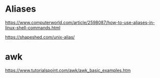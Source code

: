 # Aliases

https://www.computerworld.com/article/2598087/how-to-use-aliases-in-linux-shell-commands.html

https://shapeshed.com/unix-alias/

# awk
https://www.tutorialspoint.com/awk/awk_basic_examples.htm
